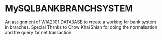 # MySQLBANKBRANCHSYSTEM
An assignment of WIA2001 DATABASE to create a working for bank system in branches.
Special Thanks to Chow Khai Shian for doing the normalisation and the query for net transaction.
